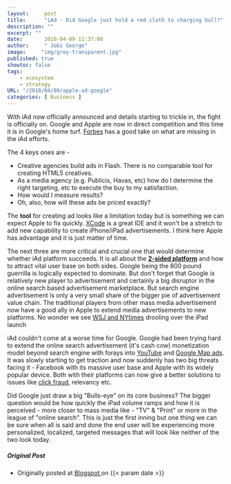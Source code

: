 ```yaml
---
layout:     post 
title:      "iAd - Did Google just hold a red cloth to charging bull?"
description: ""
excerpt: ""
date:       2010-04-09 11:37:00
author:     " Jobi George"
image:     "img/grey-transparent.jpg"
published: true
showtoc: false 
tags:
    - ecosystem
    - strategy
URL: "/2010/04/09/apple-ad-google"
categories: [ Business ]
---
```

With iAd now officially announced and details starting to trickle in, the fight is officially on. Google and Apple are now in direct competition and this time it is in Google's home turf. [Forbes](http://blogs.forbes.com/velocity/2010/04/09/googler-rips-apples-new-iad/?partner=yahootix) has a good take on what are missing in the iAd efforts.


The 4 keys ones are -

* Creative agencies build ads in Flash. There is no comparable tool for creating HTML5 creatives.
* As a media agency (e.g. Publicis, Havas, etc) how do I determine the right targeting, etc to execute the buy to my satisfaction.
* How would I measure results?
* Oh, also, how will these ads be priced exactly?


The **tool** for creating ad looks like a limitation today but is something we can expect Apple to fix quickly. [XCode](http://developer.apple.com/technologies/tools/xcode.html) is a great IDE and it won't be a stretch to add new capability to create iPhone/iPad advertisements. I think here Apple has advantage and it is just matter of time.

The next three are more critical and crucial one that would determine whether iAd platform succeeds. It is all about the **[2-sided platform](http://en.wikipedia.org/wiki/Two-sided_market)** and how to attract vital user base on both sides. Google being the 800 pound guerrilla is logically expected to dominate. But don't forget that Google is relatively new player to advertisement and certainly a big disruptor in the online search based advertisement marketplace. But search engine advertisement is only a very small share of the bigger pie of advertisement value chain. The traditional players from other mass media advertisement now have a good ally in Apple to extend media advertisements to new platforms. No wonder we see [WSJ and NYtimes](http://mossblog.allthingsd.com/20100405/mossberg-talks-ipad-on-the-charlie-rose-show/?reflink=ATD_yahoo_ticker) drooling over the iPad launch

iAd couldn't come at a worse time for Google. Google had been trying hard to extend the online search advertisement (it's cash cow) monetization model beyond search engine with forays into [YouTube](http://www.ecommerce-guide.com/solutions/advertising/article.php/3874701) and [Google Map ads](http://www.ecommerce-guide.com/solutions/advertising/article.php/3874701). It was slowly starting to get traction and now suddenly has two big threats facing it - Facebook with its massive user base and Apple with its widely popular device. Both with their platforms can now give a better solutions to issues like [click fraud](http://www.bizreport.com/2010/04/reports_click_fraud_continues_to_be_a_growing_problem.html#), relevancy etc.

Did Google just draw a big "Bulls-eye" on its core business? The bigger question would be how quickly the iPad volume ramps and how it is perceived - more closer to mass media like - "TV" & "Print" or more in the league of "online search". This is just the first inning but one thing we can be sure when all is said and done the end user will be experiencing more personalized, localized, targeted messages that will look like neither of the two look today.

##### Original Post

* Originally posted at [ Blogspot ](http://jobig.blogspot.com/2010/04/iad-did-google-hold-red-cloth-to.html ) on {{< param date >}}



